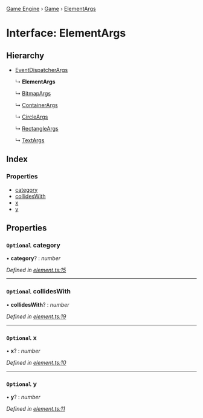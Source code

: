 [Game Engine](../README.md) › [Game](../modules/game.md) › [ElementArgs](game.elementargs.md)

# Interface: ElementArgs

## Hierarchy

* [EventDispatcherArgs](game.eventdispatcherargs.md)

  ↳ **ElementArgs**

  ↳ [BitmapArgs](game.bitmapargs.md)

  ↳ [ContainerArgs](game.containerargs.md)

  ↳ [CircleArgs](game.circleargs.md)

  ↳ [RectangleArgs](game.rectangleargs.md)

  ↳ [TextArgs](game.textargs.md)

## Index

### Properties

* [category](game.elementargs.md#optional-category)
* [collidesWith](game.elementargs.md#optional-collideswith)
* [x](game.elementargs.md#optional-x)
* [y](game.elementargs.md#optional-y)

## Properties

### `Optional` category

• **category**? : *number*

*Defined in [element.ts:15](https://github.com/noobiept/game_engine/blob/625c324/source/element.ts#L15)*

___

### `Optional` collidesWith

• **collidesWith**? : *number*

*Defined in [element.ts:19](https://github.com/noobiept/game_engine/blob/625c324/source/element.ts#L19)*

___

### `Optional` x

• **x**? : *number*

*Defined in [element.ts:10](https://github.com/noobiept/game_engine/blob/625c324/source/element.ts#L10)*

___

### `Optional` y

• **y**? : *number*

*Defined in [element.ts:11](https://github.com/noobiept/game_engine/blob/625c324/source/element.ts#L11)*
